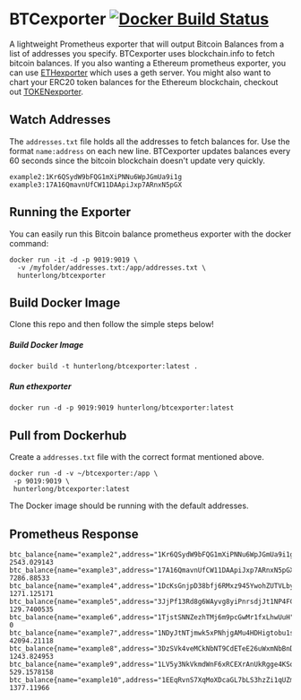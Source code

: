 # BTCexporter  [![Docker Build Status](https://img.shields.io/docker/build/hunterlong/btcexporter.svg)](https://hub.docker.com/r/hunterlong/btcexporter/)

A lightweight Prometheus exporter that will output Bitcoin Balances from a list of addresses you specify. BTCexporter uses blockchain.info to fetch bitcoin balances. If you also wanting a Ethereum prometheus exporter, you can use [ETHexporter](https://github.com/hunterlong/btcexporter) which uses a geth server. You might also want to chart your ERC20 token balances for the Ethereum blockchain, checkout out [TOKENexporter](https://github.com/hunterlong/tokenexporter).

## Watch Addresses
The `addresses.txt` file holds all the addresses to fetch balances for. Use the format `name:address` on each new line. BTCexporter updates balances every 60 seconds since the bitcoin blockchain doesn't update very quickly.
```
example2:1Kr6QSydW9bFQG1mXiPNNu6WpJGmUa9i1g
example3:17A16QmavnUfCW11DAApiJxp7ARnxN5pGX
```

## Running the Exporter
You can easily run this Bitcoin balance prometheus exporter with the docker command:
```
docker run -it -d -p 9019:9019 \
  -v /myfolder/addresses.txt:/app/addresses.txt \ 
  hunterlong/btcexporter
```

## Build Docker Image
Clone this repo and then follow the simple steps below!

##### Build Docker Image
`docker build -t hunterlong/btcexporter:latest .`

##### Run ethexporter
`docker run -d -p 9019:9019 hunterlong/btcexporter:latest`

## Pull from Dockerhub
Create a `addresses.txt` file with the correct format mentioned above.
```
docker run -d -v ~/btcexporter:/app \
 -p 9019:9019 \
 hunterlong/btcexporter:latest
```
The Docker image should be running with the default addresses.

## Prometheus Response
```
btc_balance{name="example2",address="1Kr6QSydW9bFQG1mXiPNNu6WpJGmUa9i1g"} 2543.029143
btc_balance{name="example3",address="17A16QmavnUfCW11DAApiJxp7ARnxN5pGX"} 7286.88533
btc_balance{name="example4",address="1DcKsGnjpD38bfj6RMxz945YwohZUTVLby"} 1271.125171
btc_balance{name="example5",address="3JjPf13Rd8g6WAyvg8yiPnrsdjJt1NP4FC"} 129.7400535
btc_balance{name="example6",address="1TjstSNNZezhTMj6m9pcGwMr1fxLhwUuH"} 0
btc_balance{name="example7",address="1NDyJtNTjmwk5xPNhjgAMu4HDHigtobu1s"} 42094.21118
btc_balance{name="example8",address="3DzSVk4veMCkNbNT9CdETeE26uWxmNbBnD"} 1243.824953
btc_balance{name="example9",address="1LV5y3NkVkmdWnF6xRCEXrAnUkRgge4KSq"} 529.1578158
btc_balance{name="example10",address="1EEqRvnS7XqMoXDcaGL7bLS3hzZi1qUZm1"} 1377.11966
```
